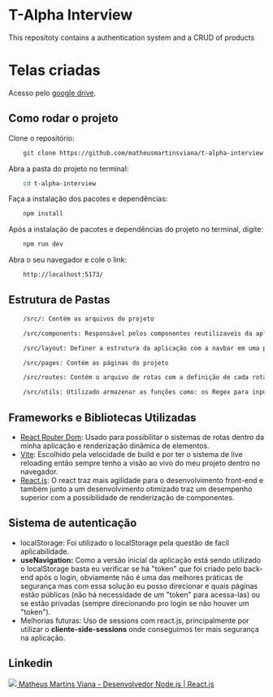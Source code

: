# T-Alpha Interview
This repositoty contains a authentication system and a CRUD of products

# Telas criadas
Acesso pelo <a href="https://drive.google.com/drive/folders/1naUJAs94XXg09KTxBeBitAQHHYpd97Ey?usp=drive_link" target="_blank">google drive</a>.

## Como rodar o projeto

Clone o repositório:
```bash
    git clone https://github.com/matheusmartinsviana/t-alpha-interview.git
```

Abra a pasta do projeto no terminal: 
```bash
    cd t-alpha-interview
```

Faça a instalação dos pacotes e dependências:
```bash
    npm install
```

Após a instalação de pacotes e dependências do projeto no terminal, digite:
```bash
    npm run dev
```

Abra o seu navegador e cole o link:
```bash
    http://localhost:5173/
```

##  Estrutura de Pastas

```bash
    /src/: Contém as arquivos do projeto
```
```bash
    /src/components: Responsável pelos componentes reutilizaveis da aplicação
```
```bash
    /src/layout: Definer a estrutura da aplicação com a navbar em uma posição e onde fica o Body da minha aplicação
```
```bash
    /src/pages: Contém as páginas do projeto
```
```bash
    /src/routes: Contém o arquivo de rotas com a definição de cada rota e oque será renderizado
```
```bash
    /src/utils: Utilizado armazenar as funções como: os Regex para inputs
```

## Frameworks e Bibliotecas Utilizadas

- <a href="https://reactrouter.com/en/main">React Router Dom</a>: Usado para possibilitar o sistemas de rotas dentro da minha aplicação e renderização dinâmica de elementos.
- <a href="https://vitejs.dev/">Vite</a>: Escolhido pela velocidade de build e por ter o sistema de live reloading então sempre tenho a visão ao vivo do meu projeto dentro no navegador.
- <a href="https://vitejs.dev/">React.js</a>: O react traz mais agilidade para o desenvolvimento front-end e também junto a um desenvolvimento otimizado traz um desempenho superior com a possibilidade de renderização de componentes.

## Sistema de autenticação
- localStorage: Foi utilizado o localStorage pela questão de facíl aplicabilidade.
- <strong>useNavigation:</strong> Como a versão inicial da aplicação está sendo utilizado o localStorage basta eu verificar se há "token" que foi criado pelo back-end após o login, obviamente não é uma das melhores práticas de segurança mas com essa solução eu posso direcionar e quais páginas estão públicas (não há necessidade de um "token" para acessa-las) ou se estão privadas (sempre direcionando pro login se não houver um "token").
- Melhorias futuras: Uso de sessions com react.js, principalmente por utilizar o <strong>cliente-side-sessions</strong> onde conseguimos ter mais segurança na aplicação.

## Linkedin

<a href="https://www.linkedin.com/in/matheusmartinsviana/">
    <img src="https://img.shields.io/badge/LinkedIn-0077B5?style=for-the-badge&logo=linkedin&logoColor=white" />
    Matheus Martins Viana - Desenvolvedor Node.js | React.js
</a>
